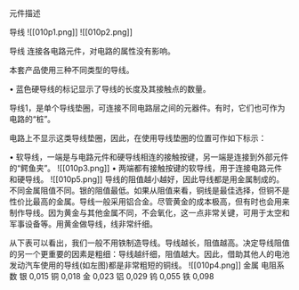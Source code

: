 元件描述

导线
![[010p1.png]]
![[010p2.png]]

导线 连接各电路元件，对电路的属性没有影响。

本套产品使用三种不同类型的导线。

• 蓝色硬导线的标记显示了导线的长度及其接触点的数量。

导线1，是单个导线垫圈，可连接不同电路层之间的元器件。有时，它们也可作为电路的“桩”。

电路上不显示这类导线垫圈，因此，在使用导线垫圈的位置可作如下标示：

• 软导线，一端是与电路元件和硬导线相连的接触按键，另一端是连接到外部元件的“鳄鱼夹”。
![[010p3.png]]
• 两端都有接触按键的软导线，用于连接电路元件和硬导线。
![[010p5.png]]
导线的阻值越小越好，因此导线都是用金属制成的。不同金属阻值不同。银的阻值最低。如果从阻值来看，铜线是最佳选择，但铜不是性价比最高的金属。导线一般采用铝合金。尽管黄金的成本极高，但有时也会用来制作导线。因为黄金与其他金属不同，不会氧化，这一点非常关键，可用于太空和军事设备等。用黄金做导线，线非常纤细。

从下表可以看出，我们一般不用铁制造导线。导线越长，阻值越高。决定导线阻值的另一个更重要的因素是粗细：导线越纤细，阻值越大。因此，借助其他人的电池发动汽车使用的导线(如左图)都是非常粗短的铜线。
![[010p4.png]]
金属 电阻系数
银 0,015
铜 0,018
金 0,023
铝 0,029
钨 0,055
铁 0,098